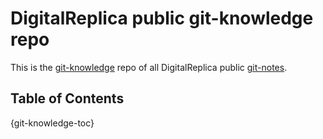 # DigitalReplica public git-knowledge repo

This is the [git-knowledge](https://github.com/digitalreplica/git-knowledge) repo of all DigitalReplica public [git-notes](https://github.com/digitalreplica/git-notes).

## Table of Contents
{git-knowledge-toc}
